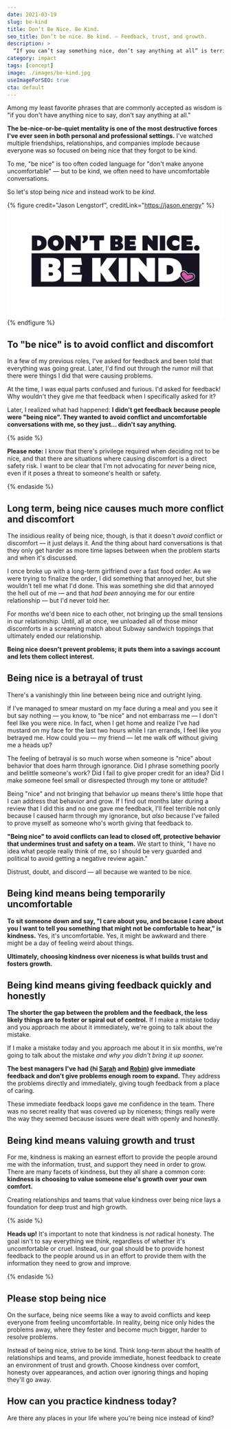 ```yaml
---
date: 2021-03-19
slug: be-kind
title: Don’t Be Nice. Be Kind.
seo_title: Don’t be nice. Be kind. — Feedback, trust, and growth.
description: >
  “If you can’t say something nice, don’t say anything at all” is terrible advice that often backfires. Let’s find another way of looking at caring for people.
category: impact
tags: [concept]
image: ./images/be-kind.jpg
useImageForSEO: true
cta: default
---
```


Among my least favorite phrases that are commonly accepted as wisdom is "if you don't have anything nice to say, don't say anything at all."

**The be-nice-or-be-quiet mentality is one of the most destructive forces I've ever seen in both personal and professional settings.** I've watched multiple friendships, relationships, and companies implode because everyone was so focused on being nice that they forgot to be kind.

To me, "be nice" is too often coded language for "don't make anyone uncomfortable" — but to be kind, we often need to have uncomfortable conversations.

So let's stop being *nice* and instead work to be *kind*.

{% figure credit="Jason Lengstorf", creditLink="https://jason.energy" %}
![Don't be nice. Be kind.](images/be-kind.jpg)
{% endfigure %}

## To "be nice" is to avoid conflict and discomfort

In a few of my previous roles, I've asked for feedback and been told that everything was going great. Later, I'd find out through the rumor mill that there were things I did that were causing problems.

At the time, I was equal parts confused and furious. I'd asked for feedback! Why wouldn't they give me that feedback when I specifically asked for it?

Later, I realized what had happened: **I didn't get feedback because people were "being nice". They wanted to avoid conflict and uncomfortable conversations with me, so they just... didn't say anything.**

{% aside %}

**Please note:** I know that there's privilege required when deciding not to be nice, and that there are situations where causing discomfort is a direct safety risk. I want to be clear that I'm not advocating for _never_ being nice, even if it poses a threat to someone's health or safety.

{% endaside %}

## Long term, being nice causes much more conflict and discomfort

The insidious reality of being nice, though, is that it doesn't _avoid_ conflict or discomfort — it just delays it. And the thing about hard conversations is that they only get harder as more time lapses between when the problem starts and when it's discussed.

I once broke up with a long-term girlfriend over a fast food order. As we were trying to finalize the order, I did something that annoyed her, but she wouldn't tell me what I'd done. This was something she did that annoyed the hell out of me — and that _had been_ annoying me for our entire relationship — but I'd never told her.

For months we'd been nice to each other, not bringing up the small tensions in our relationship. Until, all at once, we unloaded all of those minor discomforts in a screaming match about Subway sandwich toppings that ultimately ended our relationship.

**Being nice doesn't prevent problems; it puts them into a savings account and lets them collect interest.**

## Being nice is a betrayal of trust

There's a vanishingly thin line between being nice and outright lying.

If I've managed to smear mustard on my face during a meal and you see it but say nothing — you know, to "be nice" and not embarrass me — I don't feel like you were nice. In fact, when I get home and realize I've had mustard on my face for the last two hours while I ran errands, I feel like you betrayed me. How could you — my friend — let me walk off without giving me a heads up?

The feeling of betrayal is so much worse when someone is "nice" about behavior that does harm through ignorance. Did I phrase something poorly and belittle someone's work? Did I fail to give proper credit for an idea? Did I make someone feel small or disrespected through my tone or attitude?

Being "nice" and not bringing that behavior up means there's little hope that I can address that behavior and grow. If I find out months later during a review that I did this and no one gave me feedback, I'll feel terrible not only because I caused harm through my ignorance, but _also_ because I've failed to prove myself as someone who's worth giving that feedback to.

**"Being nice" to avoid conflicts can lead to closed off, protective behavior that undermines trust and safety on a team.** We start to think, "I have no idea what people really think of me, so I should be very guarded and political to avoid getting a negative review again."

Distrust, doubt, and discord — all because we wanted to be nice.

## Being kind means being temporarily uncomfortable

**To sit someone down and say, "I care about you, and because I care about you I want to tell you something that might not be comfortable to hear," is kindness.** Yes, it's uncomfortable. Yes, it might be awkward and there might be a day of feeling weird about things.

**Ultimately, choosing kindness over niceness is what builds trust and fosters growth.**

## Being kind means giving feedback quickly and honestly

**The shorter the gap between the problem and the feedback, the less likely things are to fester or spiral out of control.** If I make a mistake today and you approach me about it immediately, we're going to talk about the mistake.

If I make a mistake today and you approach me about it in six months, we're going to talk about the mistake _and why you didn't bring it up sooner._

**The best managers I've had (hi [Sarah](https://twitter.com/sarah_edo) and [Robin](https://twitter.com/shinytoyrobots)) give immediate feedback and don't give problems enough room to expand.** They address the problems directly and immediately, giving tough feedback from a place of caring.

These immediate feedback loops gave me confidence in the team. There was no secret reality that was covered up by niceness; things really were the way they seemed because issues were dealt with openly and honestly.

## Being kind means valuing growth and trust

For me, kindness is making an earnest effort to provide the people around me with the information, trust, and support they need in order to grow. There are many facets of kindness, but they all share a common core: **kindness is choosing to value someone else's growth over your own comfort.**

Creating relationships and teams that value kindness over being nice lays a foundation for deep trust and high growth. 

{% aside %}

**Heads up!** It's important to note that kindness is *not* radical honesty. The goal isn't to say everything we think, regardless of whether it's uncomfortable or cruel. Instead, our goal should be to provide honest feedback to the people around us in an effort to provide them with the information they need to grow and improve.

{% endaside %}

## Please stop being nice

On the surface, being nice seems like a way to avoid conflicts and keep everyone from feeling uncomfortable. In reality, being nice only hides the problems away, where they fester and become much bigger, harder to resolve problems.

Instead of being nice, strive to be kind. Think long-term about the health of relationships and teams, and provide immediate, honest feedback to create an environment of trust and growth. Choose kindness over comfort, honesty over appearances, and action over ignoring things and hoping they'll go away.

## How can you practice kindness today?

Are there any places in your life where you're being nice instead of kind?
